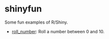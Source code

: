 # shinyfun
Some fun examples of R/Shiny.

- [roll_number](https://github.com/lz100/shinyfun/blob/master/R/roll_number.R): Roll a number between 0 and 10. 

